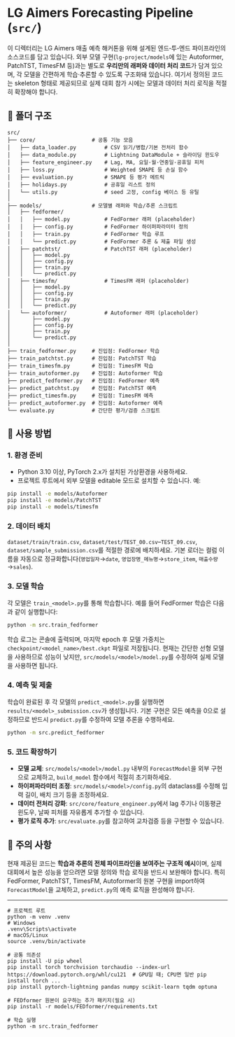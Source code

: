 # LG Aimers Forecasting Pipeline (`src/`)

이 디렉터리는 LG Aimers 매출 예측 해커톤을 위해 설계된
엔드‑투‑엔드 파이프라인의 소스코드를 담고 있습니다.  외부
모델 구현(`lg‑project/models`에 있는 Autoformer, PatchTST, TimesFM
등)과는 별도로 **우리만의 래퍼와 데이터 처리 코드**가 담겨
있으며, 각 모델을 간편하게 학습·추론할 수 있도록 구조화돼
있습니다.  여기서 정의된 코드는 skeleton 형태로 제공되므로
실제 대회 참가 시에는 모델과 데이터 처리 로직을 적절히
확장해야 합니다.

## 📂 폴더 구조

```
src/
├── core/                  # 공통 기능 모음
│   ├── data_loader.py         # CSV 읽기/병합/기본 전처리 함수
│   ├── data_module.py         # Lightning DataModule + 슬라이딩 윈도우
│   ├── feature_engineer.py    # Lag, MA, 요일·월·연중일·공휴일 피처
│   ├── loss.py                # Weighted SMAPE 등 손실 함수
│   ├── evaluation.py          # SMAPE 등 평가 메트릭
│   ├── holidays.py            # 공휴일 리스트 정의
│   └── utils.py               # seed 고정, config 베이스 등 유틸
│
├── models/                # 모델별 래퍼와 학습/추론 스크립트
│   ├── fedformer/
│   │   ├── model.py           # FedFormer 래퍼 (placeholder)
│   │   ├── config.py          # FedFormer 하이퍼파라미터 정의
│   │   ├── train.py           # FedFormer 학습 루프
│   │   └── predict.py         # FedFormer 추론 & 제출 파일 생성
│   ├── patchtst/              # PatchTST 래퍼 (placeholder)
│   │   ├── model.py
│   │   ├── config.py
│   │   ├── train.py
│   │   └── predict.py
│   ├── timesfm/               # TimesFM 래퍼 (placeholder)
│   │   ├── model.py
│   │   ├── config.py
│   │   ├── train.py
│   │   └── predict.py
│   └── autoformer/            # Autoformer 래퍼 (placeholder)
│       ├── model.py
│       ├── config.py
│       ├── train.py
│       └── predict.py
│
├── train_fedformer.py     # 진입점: FedFormer 학습
├── train_patchtst.py      # 진입점: PatchTST 학습
├── train_timesfm.py       # 진입점: TimesFM 학습
├── train_autoformer.py    # 진입점: Autoformer 학습
├── predict_fedformer.py   # 진입점: FedFormer 예측
├── predict_patchtst.py    # 진입점: PatchTST 예측
├── predict_timesfm.py     # 진입점: TimesFM 예측
├── predict_autoformer.py  # 진입점: Autoformer 예측
└── evaluate.py            # 간단한 평가/검증 스크립트
```

## 🔧 사용 방법

### 1. 환경 준비

* Python 3.10 이상, PyTorch 2.x가 설치된 가상환경을 사용하세요.
* 프로젝트 루트에서 외부 모델을 editable 모드로 설치할 수 있습니다. 예:

```bash
pip install -e models/Autoformer
pip install -e models/PatchTST
pip install -e models/timesfm
```

### 2. 데이터 배치

`dataset/train/train.csv`, `dataset/test/TEST_00.csv`–`TEST_09.csv`, `dataset/sample_submission.csv`를 적절한 경로에 배치하세요.  기본 로더는 컬럼 이름을 자동으로 정규화합니다(`영업일자`→`date`, `영업장명_메뉴명`→`store_item`, `매출수량`→`sales`).

### 3. 모델 학습

각 모델은 ``train_<model>.py``를 통해 학습합니다.  예를 들어 FedFormer 학습은 다음과 같이 실행합니다:

```bash
python -m src.train_fedformer
```

학습 로그는 콘솔에 출력되며, 마지막 epoch 후 모델 가중치는 `checkpoint/<model_name>/best.ckpt` 파일로 저장됩니다.  현재는 간단한 선형 모델을 사용하므로 성능이 낮지만, `src/models/<model>/model.py`를 수정하여 실제 모델을 사용하면 됩니다.

### 4. 예측 및 제출

학습이 완료된 후 각 모델의 `predict_<model>.py`를 실행하면 `results/<model>_submission.csv`가 생성됩니다.  기본 구현은 모든 예측을 0으로 설정하므로 반드시 `predict.py`를 수정하여 모델 추론을 수행하세요.

```bash
python -m src.predict_fedformer
```

### 5. 코드 확장하기

* **모델 교체**: `src/models/<model>/model.py` 내부의 `ForecastModel`을 외부 구현으로 교체하고, `build_model` 함수에서 적절히 초기화하세요.
* **하이퍼파라미터 조정**: `src/models/<model>/config.py`의 dataclass를 수정해 입력 길이, 배치 크기 등을 조정하세요.
* **데이터 전처리 강화**: `src/core/feature_engineer.py`에서 lag 주기나 이동평균 윈도우, 날짜 피처를 자유롭게 추가할 수 있습니다.
* **평가 로직 추가**: `src/evaluate.py`를 참고하여 교차검증 등을 구현할 수 있습니다.

## 📢 주의 사항

현재 제공된 코드는 **학습과 추론의 전체 파이프라인을 보여주는 구조적 예시**이며, 실제 대회에서 높은 성능을 얻으려면 모델 정의와 학습 로직을 반드시 보완해야 합니다.  특히 FedFormer, PatchTST, TimesFM, Autoformer의 원본 구현을 import하여 `ForecastModel`을 교체하고, `predict.py`의 예측 로직을 완성해야 합니다.


---
```
# 프로젝트 루트
python -m venv .venv
# Windows
.venv\Scripts\activate
# macOS/Linux
source .venv/bin/activate

# 공통 의존성
pip install -U pip wheel
pip install torch torchvision torchaudio --index-url https://download.pytorch.org/whl/cu121  # GPU일 때; CPU면 일반 pip install torch ...
pip install pytorch-lightning pandas numpy scikit-learn tqdm optuna

# FEDformer 원본이 요구하는 추가 패키지(필요 시)
pip install -r models/FEDformer/requirements.txt

# 학습 실행
python -m src.train_fedformer
```

